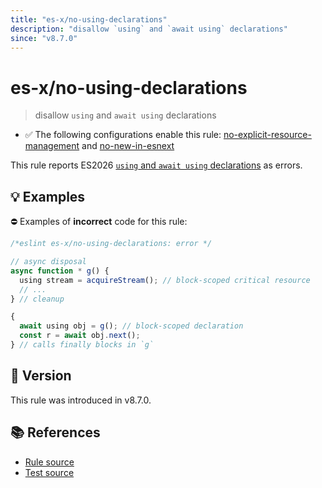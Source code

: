 ```yaml
---
title: "es-x/no-using-declarations"
description: "disallow `using` and `await using` declarations"
since: "v8.7.0"
---
```


# es-x/no-using-declarations
> disallow `using` and `await using` declarations

- ✅ The following configurations enable this rule: [no-explicit-resource-management] and [no-new-in-esnext]

This rule reports ES2026 [`using` and `await using` declarations](https://github.com/tc39/proposal-explicit-resource-management) as errors.

## 💡 Examples

⛔ Examples of **incorrect** code for this rule:

<eslint-playground type="bad">

```js
/*eslint es-x/no-using-declarations: error */

// async disposal
async function * g() {
  using stream = acquireStream(); // block-scoped critical resource
  // ...
} // cleanup

{
  await using obj = g(); // block-scoped declaration
  const r = await obj.next();
} // calls finally blocks in `g`
```

</eslint-playground>

## 🚀 Version

This rule was introduced in v8.7.0.

## 📚 References

- [Rule source](https://github.com/eslint-community/eslint-plugin-es-x/blob/master/lib/rules/no-using-declarations.js)
- [Test source](https://github.com/eslint-community/eslint-plugin-es-x/blob/master/tests/lib/rules/no-using-declarations.js)

[no-explicit-resource-management]: ../configs/index.md#no-explicit-resource-management
[no-new-in-esnext]: ../configs/index.md#no-new-in-esnext
